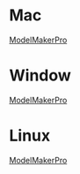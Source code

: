 # Mac 
[ModelMakerPro](https://github.com/deboyblog/model-maker-pro)
# Window 
[ModelMakerPro](https://github.com/deboyblog/model-maker-pro)
# Linux
[ModelMakerPro](https://github.com/deboyblog/model-maker-pro)